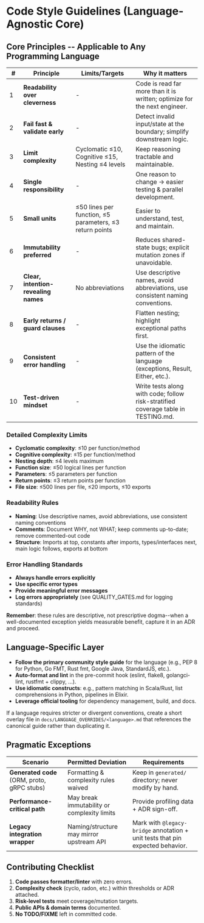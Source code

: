 # Code Style Guidelines (Language-Agnostic Core)

## Core Principles -- Applicable to Any Programming Language

| #   | Principle                            | Limits/Targets | Why it matters                                                                     |
| --- | ------------------------------------ | -------------- | ---------------------------------------------------------------------------------- |
| 1   | **Readability over cleverness**      | -              | Code is read far more than it is written; optimize for the next engineer.          |
| 2   | **Fail fast & validate early**       | -              | Detect invalid input/state at the boundary; simplify downstream logic.             |
| 3   | **Limit complexity**                 | Cyclomatic ≤10, Cognitive ≤15, Nesting ≤4 levels | Keep reasoning tractable and maintainable. |
| 4   | **Single responsibility**            | -              | One reason to change -> easier testing & parallel development.                      |
| 5   | **Small units**                      | ≤50 lines per function, ≤5 parameters, ≤3 return points | Easier to understand, test, and maintain.                        |
| 6   | **Immutability preferred**           | -              | Reduces shared-state bugs; explicit mutation zones if unavoidable.                 |
| 7   | **Clear, intention-revealing names** | No abbreviations | Use descriptive names, avoid abbreviations, use consistent naming conventions.                                |
| 8   | **Early returns / guard clauses**    | -              | Flatten nesting; highlight exceptional paths first.                                |
| 9   | **Consistent error handling**        | -              | Use the idiomatic pattern of the language (exceptions, Result, Either, etc.).      |
| 10  | **Test-driven mindset**              | -              | Write tests along with code; follow risk-stratified coverage table in TESTING.md.  |

### Detailed Complexity Limits
- **Cyclomatic complexity**: ≤10 per function/method
- **Cognitive complexity**: ≤15 per function/method  
- **Nesting depth**: ≤4 levels maximum
- **Function size**: ≤50 logical lines per function
- **Parameters**: ≤5 parameters per function
- **Return points**: ≤3 return points per function
- **File size**: ≤500 lines per file, ≤20 imports, ≤10 exports

### Readability Rules
- **Naming**: Use descriptive names, avoid abbreviations, use consistent naming conventions
- **Comments**: Document WHY, not WHAT; keep comments up-to-date; remove commented-out code
- **Structure**: Imports at top, constants after imports, types/interfaces next, main logic follows, exports at bottom

### Error Handling Standards
- **Always handle errors explicitly**
- **Use specific error types**
- **Provide meaningful error messages**
- **Log errors appropriately** (see QUALITY_GATES.md for logging standards)

**Remember**: these rules are descriptive, not prescriptive dogma--when a well-documented exception yields measurable benefit, capture it in an ADR and proceed.

## Language-Specific Layer

- **Follow the primary community style guide** for the language (e.g., PEP 8 for Python, Go FMT, Rust fmt, Google Java, StandardJS, etc.).
- **Auto-format and lint** in the pre-commit hook (eslint, flake8, golangci-lint, rustfmt + clippy, ...).
- **Use idiomatic constructs**: e.g., pattern matching in Scala/Rust, list comprehensions in Python, pipelines in Elixir.
- **Leverage official tooling** for dependency management, build, and docs.

If a language requires stricter or divergent conventions, create a short overlay file in `docs/LANGUAGE_OVERRIDES/<language>.md` that references the canonical guide rather than duplicating it.

## Pragmatic Exceptions

| Scenario                                    | Permitted Deviation                         | Requirements                                                                   |
| ------------------------------------------- | ------------------------------------------- | ------------------------------------------------------------------------------ |
| **Generated code** (ORM, proto, gRPC stubs) | Formatting & complexity rules waived        | Keep in `generated/` directory; never modify by hand.                          |
| **Performance-critical path**               | May break immutability or complexity limits | Provide profiling data + ADR sign-off.                                         |
| **Legacy integration wrapper**              | Naming/structure may mirror upstream API    | Mark with `@legacy-bridge` annotation + unit tests that pin expected behavior. |

## Contributing Checklist

1. **Code passes formatter/linter** with zero errors.
2. **Complexity check** (cyclo, radon, etc.) within thresholds or ADR attached.
3. **Risk-level tests** meet coverage/mutation targets.
4. **Public APIs & domain terms** documented.
5. **No TODO/FIXME** left in committed code.

